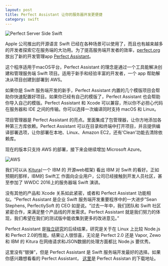 ```yaml
---
layout: post
title: Perfect Assistant 让你的服务器开发更便捷
category: swift
---
```


![Perfect Server Side Swift](http://ww3.sinaimg.cn/large/006tKfTcgw1fbgvgqj0ozj31880obq5t.jpg)

Apple 公司推出的开源语言 Swift 已经在各种场景可以使用了，而且也有越来越多的开发者探索它在服务端的大功用。为了提高服务端开发者的效率，[perfect.org](http://perfect.org/)放出了新的开发管理app [Perfect Assistant](https://www.perfect.org/en/assistant/)。

这个程序适用于macOS平台，Perfect Assistant 的理念是通过一个工具能解决创建和管理服务端 Swift 项目。适用于新手和经验丰富的开发者，一个 app 帮助解决从项目创建到部署到 AWS。

如果你是 Swift 服务端开发的新手，Perfect Assistant 内置的几个模版项目会帮助你快速配置好项目。如果你已经有自己的模版了，Perfect Assistant 也会帮助你导入自己的模版。Perfect Assistant 和 Xcode 可以兼容，所以你不必担心代码在服务器和 IDE 之间的传输。你可以选择一次编译同时支持 macOS 和 Linux。

项目管理器是 Perfect Assistant 的亮点。里面集成了包管理器，让你方地添加各种第三方库依赖。Perfect Assistant 可以在目录和终端中打开项目，并且提供编译部署选项，让你部署在本地、Linux、Amazon EC2，还有‘Clean’功能去清除依赖库。

现在的版本只支持 AWS 的部署，接下来会继续增加 Microsoft Azure。

![AWS](http://ww3.sinaimg.cn/large/006y8lVagw1fbgx7rg4m6j30w10mnjwq.jpg)

我们可以从 [Kitura](https://github.com/IBM-Swift/Kitura)(一个 IBM 的 开源web框架) 看出 IBM 对 Swift 的看好。正如预期的那样，IBM的 Swift工 作面向企业用户，公司已经接触到开发人员社区，甚至参加了 WWDC 2016上的服务器端 Swift 演讲。

没有其他的产品和 Xcode 关系如此紧密，或者和 Perfect Assistant 功能相似。“Perfect Assistant 是企业 Swift 服务端开发重要程序中的一大进步”Sean Stephens, PerfectlySoft 的 CEO 如是说。“过去一年中，我们团队和 Swift 社区紧密合作，来满足整个产品线的开发需求。Perfect Assistant 就是我们努力的体现，我们希望在我们的测试版中能收集到更多的改进意见。”

Perfect Assistant 是[独立研究](https://medium.com/@rymcol/linux-ubuntu-benchmarks-for-server-side-swift-vs-node-js-db52b9f8270b#.egx8zr176)的后续结果，研究是关于在 Linux 上比较 Node.js 和 Perfect 2.0的性能。结果让人很惊喜，无论是 Perfect 2.0 还是 Vapor, Zewo 和 IBM 的 Kitura 在网络请求和JSON数据的处理方面都比 Node.js 要优秀。

这里没有“银弹”，但是 Perfect Assistant 是 Swift 服务端开发最好的选择。如果你感兴趣想看看的 Perfect Assistant， [这里](https://www.perfect.org/en/assistant/)是 Perfect Assistan 的下载地址。